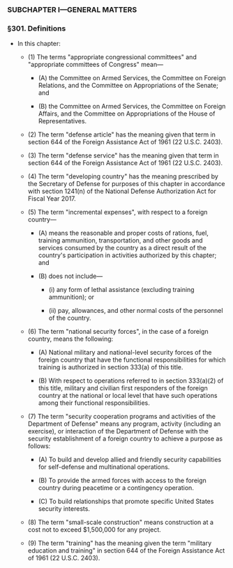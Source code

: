 ### SUBCHAPTER I—GENERAL MATTERS

### §301. Definitions
* In this chapter:

  * (1) The terms "appropriate congressional committees" and "appropriate committees of Congress" mean—

    * (A) the Committee on Armed Services, the Committee on Foreign Relations, and the Committee on Appropriations of the Senate; and

    * (B) the Committee on Armed Services, the Committee on Foreign Affairs, and the Committee on Appropriations of the House of Representatives.


  * (2) The term "defense article" has the meaning given that term in section 644 of the Foreign Assistance Act of 1961 (22 U.S.C. 2403).

  * (3) The term "defense service" has the meaning given that term in section 644 of the Foreign Assistance Act of 1961 (22 U.S.C. 2403).

  * (4) The term "developing country" has the meaning prescribed by the Secretary of Defense for purposes of this chapter in accordance with section 1241(n) of the National Defense Authorization Act for Fiscal Year 2017.

  * (5) The term "incremental expenses", with respect to a foreign country—

    * (A) means the reasonable and proper costs of rations, fuel, training ammunition, transportation, and other goods and services consumed by the country as a direct result of the country's participation in activities authorized by this chapter; and

    * (B) does not include—

      * (i) any form of lethal assistance (excluding training ammunition); or

      * (ii) pay, allowances, and other normal costs of the personnel of the country.


  * (6) The term "national security forces", in the case of a foreign country, means the following:

    * (A) National military and national-level security forces of the foreign country that have the functional responsibilities for which training is authorized in section 333(a) of this title.

    * (B) With respect to operations referred to in section 333(a)(2) of this title, military and civilian first responders of the foreign country at the national or local level that have such operations among their functional responsibilities.


  * (7) The term "security cooperation programs and activities of the Department of Defense" means any program, activity (including an exercise), or interaction of the Department of Defense with the security establishment of a foreign country to achieve a purpose as follows:

    * (A) To build and develop allied and friendly security capabilities for self-defense and multinational operations.

    * (B) To provide the armed forces with access to the foreign country during peacetime or a contingency operation.

    * (C) To build relationships that promote specific United States security interests.


  * (8) The term "small-scale construction" means construction at a cost not to exceed $1,500,000 for any project.

  * (9) The term "training" has the meaning given the term "military education and training" in section 644 of the Foreign Assistance Act of 1961 (22 U.S.C. 2403).